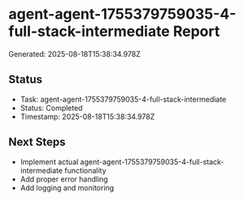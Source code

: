# agent-agent-1755379759035-4-full-stack-intermediate Report

Generated: 2025-08-18T15:38:34.978Z

## Status
- Task: agent-agent-1755379759035-4-full-stack-intermediate
- Status: Completed
- Timestamp: 2025-08-18T15:38:34.978Z

## Next Steps
- Implement actual agent-agent-1755379759035-4-full-stack-intermediate functionality
- Add proper error handling
- Add logging and monitoring

